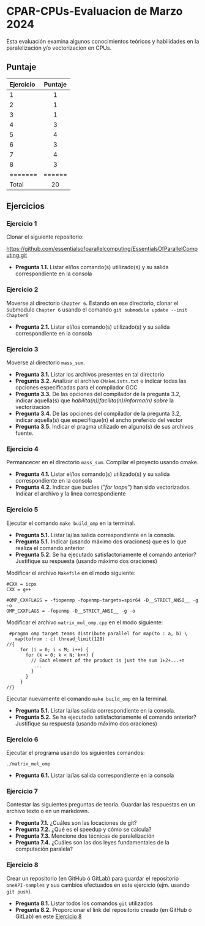 # CPAR-CPUs-Evaluacion de Marzo 2024

Esta evaluación examina algunos conocimientos teóricos y habilidades en la paralelización y/o vectorizacion en CPUs.

## Puntaje

| Ejercicio | Puntaje  |
|:-------|:--------:|
| 1       | 1 |
| 2       | 1 |
| 3       | 1 |
| 4       | 3 |
| 5       | 4 |
| 6       | 3 |
| 7       | 4 |
| 8       | 3 |
| ======= |======  |
| Total   | 20 |

## Ejercicios

### Ejercicio 1
Clonar el siguiente repositorio:

https://github.com/essentialsofparallelcomputing/EssentialsOfParallelComputing.git

- **Pregunta 1.1.** Listar el/los comando(s) utilizado(s) y su salida correspondiente en la consola

### Ejercicio 2

Moverse al directorio `Chapter 6`. Estando en ese directorio, clonar el submodulo `Chapter 6` usando el comando `git submodule update --init Chapter6`

- **Pregunta 2.1.** Listar el/los comando(s) utilizado(s) y su salida correspondiente en la consola

### Ejercicio 3
Moverse al directorio `mass_sum`. 

- **Pregunta 3.1.** Listar los archivos presentes en tal directorio
- **Pregunta 3.2.** Analizar el archivo `CMakeLists.txt` e indicar todas las opciones especificadas para el compilador GCC
- **Pregunta 3.3.** De las opciones del compilador de la pregunta 3.2, indicar aquella(s) que _habilita(n)_/_facilita(n)_/_informa(n) sobre_ la vectorización
- **Pregunta 3.4.** De las opciones del compilador de la pregunta 3.2, indicar aquella(s) que especifique(n) el ancho preferido del vector
- **Pregunta 3.5.** Indicar el pragma utilizado en alguno(s) de sus archivos fuente. 

### Ejercicio 4
Permancecer en el directorio `mass_sum`. Compilar el proyecto usando cmake.

- **Pregunta 4.1.** Listar el/los comando(s) utilizado(s) y su salida correspondiente en la consola
- **Pregunta 4.2.** Indicar que bucles (_"for loops"_) han sido vectorizados. Indicar el archivo y la linea correspondiente 

### Ejercicio 5
Ejecutar el comando `make build_omp` en la terminal.

- **Pregunta 5.1.** Listar la/las salida correspondiente en la consola. 
- **Pregunta 5.1.** Indicar (usando máximo dos oraciones) que es lo que realiza el comando anterior
- **Pregunta 5.2.** Se ha ejecutado satisfactoriamente el comando anterior? Justifique su respuesta  (usando máximo dos oraciones)

Modificar el archivo `Makefile` en el modo siguiente:

```
#CXX = icpx
CXX = g++
```

```
#OMP_CXXFLAGS = -fiopenmp -fopenmp-targets=spir64 -D__STRICT_ANSI__ -g -o
OMP_CXXFLAGS = -fopenmp -D__STRICT_ANSI__ -g -o
````

Modificar el archivo `matrix_mul_omp.cpp` en el modo siguiente:

```
 #pragma omp target teams distribute parallel for map(to : a, b) \
   map(tofrom : c) thread_limit(128)
//{
     for (i = 0; i < M; i++) {
       for (k = 0; k < N; k++) {
         // Each element of the product is just the sum 1+2+...+n
          ...
         }
       }
     }
//}
```

Ejecutar nuevamente el comando `make build_omp` en la terminal.

- **Pregunta 5.1.** Listar la/las salida correspondiente en la consola. 
- **Pregunta 5.2.** Se ha ejecutado satisfactoriamente el comando anterior? Justifique su respuesta  (usando máximo dos oraciones)

### Ejercicio 6
Ejecutar el programa usando los siguientes comandos:

```
./matrix_mul_omp
```

- **Pregunta 6.1.** Listar la/las salida correspondiente en la consola

### Ejercicio 7
Contestar las siguientes preguntas de teoría. Guardar las respuestas en un archivo texto o en un markdown. 

- **Pregunta 7.1.** ¿Cuáles son las locaciones de git?
- **Pregunta 7.2.** ¿Qué es el speedup y cómo se calcula?
- **Pregunta 7.3.** Mencione dos técnicas de paralelización
- **Pregunta 7.4.** ¿Cuáles son las dos leyes fundamentales de la computación paralela?

### Ejercicio 8
Crear un repositorio (en GitHub ó GitLab) para guardar el repositorio `oneAPI-samples` y sus cambios efectuados en este ejercicio (ejm. usando `git push`).

- **Pregunta 8.1.** Listar todos los comandos `git` utilizados
- **Pregunta 8.2.** Proporcionar el link del repositorio creado (en GitHub ó GitLab) en este [Ejercicio 8](#ejercicio-8)
